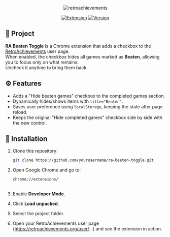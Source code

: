 <p align="center">
    <img alt="retroachievements" src="https://github-production-user-asset-6210df.s3.amazonaws.com/22107794/492061015-3eaa57c4-d2b0-4b18-a577-78a109bbeb2c.gif?X-Amz-Algorithm=AWS4-HMAC-SHA256&X-Amz-Credential=AKIAVCODYLSA53PQK4ZA%2F20250921%2Fus-east-1%2Fs3%2Faws4_request&X-Amz-Date=20250921T212210Z&X-Amz-Expires=300&X-Amz-Signature=158cb45519ca2ff4ca29fe942b4a01f5ee0b595b3b2293f910d69e365e9e203f&X-Amz-SignedHeaders=host"/>
</p>

<div align="center">
   
   [![Extension](https://img.shields.io/badge/Type-Chrome%20Extension-blue)](https://developer.chrome.com/docs/extensions/)
   [![Version](https://img.shields.io/badge/Version-v1.0-blueviolet)](https://github.com/yourusername/ra-beaten-toggle)   
</div>

## 🧩 Project

**RA Beaten Toggle** is a Chrome extension that adds a checkbox to the [RetroAchievements](https://retroachievements.org) user page.  
When enabled, the checkbox hides all games marked as **Beaten**, allowing you to focus only on what remains.  
Uncheck it anytime to bring them back.

## ⚙️ Features
- Adds a "Hide beaten games" checkbox to the completed games section.  
- Dynamically hides/shows items with `title="Beaten"`.  
- Saves user preference using `localStorage`, keeping the state after page reload.  
- Keeps the original "Hide completed games" checkbox side by side with the new control.  

## 🚀 Installation

1. Clone this repository:
   ```bash
   git clone https://github.com/yourusername/ra-beaten-toggle.git

2. Open Google Chrome and go to:
   ```bash
   chrome://extensions/
  
3. Enable **Developer Mode**.

4. Click **Load unpacked**.

5. Select the project folder.

6. Open your RetroAchievements user page (https://retroachievements.org/user/...) and see the extension in action.   
